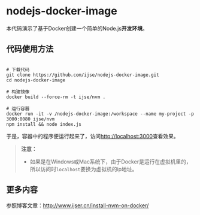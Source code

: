 nodejs-docker-image
==================

本代码演示了基于Docker创建一个简单的Node.js**开发环境**。

## 代码使用方法

```shell

# 下载代码
git clone https://github.com/ijse/nodejs-docker-image.git
cd nodejs-docker-image

# 构建镜像
docker build --force-rm -t ijse/nvm .

# 运行容器
docker run -it -v /nodejs-docker-image:/workspace --name my-project -p 3000:8080 ijse/nvm
npm install && node index.js
```

于是，容器中的程序便运行起来了，访问[http://localhost:3000](http://localhost:3000)查看效果。

>**注意：**
>
> * 如果是在Windows或Mac系统下，由于Docker是运行在虚拟机里的，所以访问时`localhost`要换为虚拟机的ip地址。


## 更多内容

参照博客文章：http://www.ijser.cn/install-nvm-on-docker/


